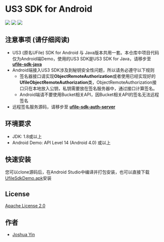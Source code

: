 # US3 SDK for Android

[![](https://img.shields.io/github/release/ucloud/ufile-sdk-java.svg)](https://github.com/ucloud/ufile-sdk-java)
[![](https://img.shields.io/github/last-commit/ucloud/ufile-sdk-java.svg)](https://github.com/ucloud/ufile-sdk-java)
[![](https://img.shields.io/github/commits-since/ucloud/ufile-sdk-java/latest.svg)](https://github.com/ucloud/ufile-sdk-java)

## 注意事项 (请仔细阅读)
- US3 (原名UFile) SDK for Android 与 Java版本共用一套。本仓库中项目代码仅为Android端Demo，使用的US3 SDK是US3 SDK for Java，请移步至 **[ufile-sdk-java](https://github.com/ucloud/ufile-sdk-java)**
- Android端接入US3 SDK涉及到秘钥安全性问题，所以请务必遵守以下规则
    - 签名器接口请实现**ObjectRemoteAuthorization**或者使用已经实现好的**UfileObjectRemoteAuthorization**类，ObjectRemoteAuthorization接口只在本地放入公钥，私钥需要放在签名服务器中，通过接口计算签名。
    - Android端请不要使用Bucket相关API，因Bucket相关API的签名无法远程签名
- 远程签名服务源码，请移步至 **[ufile-sdk-auth-server](https://github.com/ucloud/ufile-sdk-auth-server)**

## 环境要求
- JDK: 1.8或以上
- Android Demo: API Level 14 (Android 4.0) 或以上

## 快速安装
您可以clone源码后，在Android Studio中编译并打包安装，也可以直接下载[UfileSdkDemo.apk](http://ucloud-apk.cn-sh2.ufileos.com/UfileSdkDemo.apk)安装

## License
[Apache License 2.0](https://www.apache.org/licenses/LICENSE-2.0.html)

## 作者
- [Joshua Yin](https://github.com/joshuayin)

